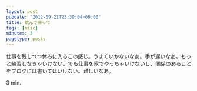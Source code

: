 ```yaml
---
layout: post
pubdate: "2012-09-21T23:39:04+09:00"
title: 飲んで帰って
tags: [misc]
minutes: 3
pagetype: posts
---
```

仕事を残しつつ休みに入るこの感じ。うまくいかないなあ。手が遅いなあ。もっと練習しなきゃいけない。でも仕事を家でやっちゃいけないし、関係のあることをブログには書いてはいけない。難しいなあ。

3 min.
